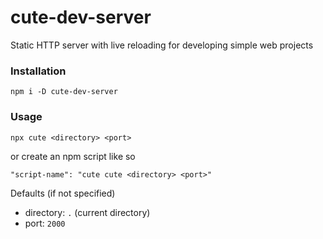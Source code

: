 # cute-dev-server
Static HTTP server with live reloading for developing simple web projects

### Installation
`npm i -D cute-dev-server`

### Usage
`npx cute <directory> <port>`

or create an npm script like so

`"script-name": "cute cute <directory> <port>"`

Defaults (if not specified)
- directory: `.` (current directory)
- port: `2000`
